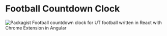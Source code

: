 # Football Countdown Clock
![Packagist](https://img.shields.io/badge/Angular-1.4.1-red.svg?style=flat-square)
Football countdown clock for UT football written in React with Chrome Extension in Angular
